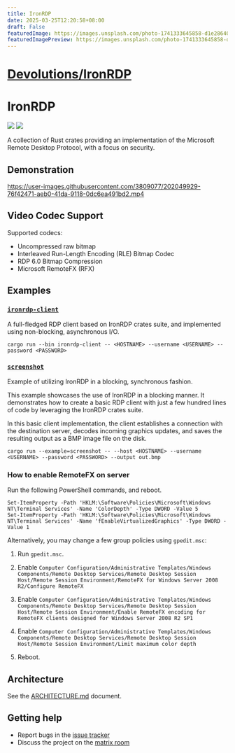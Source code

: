 ```yaml
---
title: IronRDP
date: 2025-03-25T12:20:58+08:00
draft: False
featuredImage: https://images.unsplash.com/photo-1741333645858-d1e28640b306?ixid=M3w0NjAwMjJ8MHwxfHJhbmRvbXx8fHx8fHx8fDE3NDI4NzY0Mjd8&ixlib=rb-4.0.3
featuredImagePreview: https://images.unsplash.com/photo-1741333645858-d1e28640b306?ixid=M3w0NjAwMjJ8MHwxfHJhbmRvbXx8fHx8fHx8fDE3NDI4NzY0Mjd8&ixlib=rb-4.0.3
---
```


# [Devolutions/IronRDP](https://github.com/Devolutions/IronRDP)

# IronRDP

[![](https://docs.rs/ironrdp/badge.svg)](https://docs.rs/ironrdp/) [![](https://img.shields.io/crates/v/ironrdp)](https://crates.io/crates/ironrdp)

A collection of Rust crates providing an implementation of the Microsoft Remote Desktop Protocol, with a focus on security.

## Demonstration

<https://user-images.githubusercontent.com/3809077/202049929-76f42471-aeb0-41da-9118-0dc6ea491bd2.mp4>

## Video Codec Support

Supported codecs:

- Uncompressed raw bitmap
- Interleaved Run-Length Encoding (RLE) Bitmap Codec
- RDP 6.0 Bitmap Compression
- Microsoft RemoteFX (RFX)

## Examples

### [`ironrdp-client`](https://github.com/Devolutions/IronRDP/tree/master/crates/ironrdp-client)

A full-fledged RDP client based on IronRDP crates suite, and implemented using non-blocking, asynchronous I/O.

```shell
cargo run --bin ironrdp-client -- <HOSTNAME> --username <USERNAME> --password <PASSWORD>
```

### [`screenshot`](https://github.com/Devolutions/IronRDP/blob/master/crates/ironrdp/examples/screenshot.rs)

Example of utilizing IronRDP in a blocking, synchronous fashion.

This example showcases the use of IronRDP in a blocking manner. It
demonstrates how to create a basic RDP client with just a few hundred lines
of code by leveraging the IronRDP crates suite.

In this basic client implementation, the client establishes a connection
with the destination server, decodes incoming graphics updates, and saves the
resulting output as a BMP image file on the disk.

```shell
cargo run --example=screenshot -- --host <HOSTNAME> --username <USERNAME> --password <PASSWORD> --output out.bmp
```

### How to enable RemoteFX on server

Run the following PowerShell commands, and reboot.

```pwsh
Set-ItemProperty -Path 'HKLM:\Software\Policies\Microsoft\Windows NT\Terminal Services' -Name 'ColorDepth' -Type DWORD -Value 5
Set-ItemProperty -Path 'HKLM:\Software\Policies\Microsoft\Windows NT\Terminal Services' -Name 'fEnableVirtualizedGraphics' -Type DWORD -Value 1
```

Alternatively, you may change a few group policies using `gpedit.msc`:

1. Run `gpedit.msc`.

2. Enable `Computer Configuration/Administrative Templates/Windows Components/Remote Desktop Services/Remote Desktop Session Host/Remote Session Environment/RemoteFX for Windows Server 2008 R2/Configure RemoteFX`

3. Enable `Computer Configuration/Administrative Templates/Windows Components/Remote Desktop Services/Remote Desktop Session Host/Remote Session Environment/Enable RemoteFX encoding for RemoteFX clients designed for Windows Server 2008 R2 SP1`

4. Enable `Computer Configuration/Administrative Templates/Windows Components/Remote Desktop Services/Remote Desktop Session Host/Remote Session Environment/Limit maximum color depth`

5. Reboot.

## Architecture

See the [ARCHITECTURE.md](https://github.com/Devolutions/IronRDP/blob/master/ARCHITECTURE.md) document.

## Getting help

- Report bugs in the [issue tracker](https://github.com/Devolutions/IronRDP/issues)
- Discuss the project on the [matrix room](https://matrix.to/#/#IronRDP:matrix.org)
